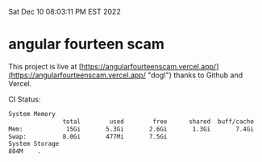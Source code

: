 Sat Dec 10 08:03:11 PM EST 2022

# angular fourteen scam


This project is live at [https://angularfourteenscam.vercel.app/](https://angularfourteenscam.vercel.app/ "dog!") thanks to Github and Vercel.

CI Status: 

```bash
System Memory
               total        used        free      shared  buff/cache   available
Mem:            15Gi       5.3Gi       2.6Gi       1.3Gi       7.4Gi       8.4Gi
Swap:          8.0Gi       477Mi       7.5Gi
System Storage
804M	.
```
